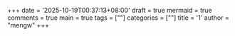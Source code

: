 +++
date = '2025-10-19T00:37:13+08:00'
draft = true
mermaid = true
comments = true
main = true
tags = [""]
categories = [""]
title = '1'
author = "mengw"
+++
